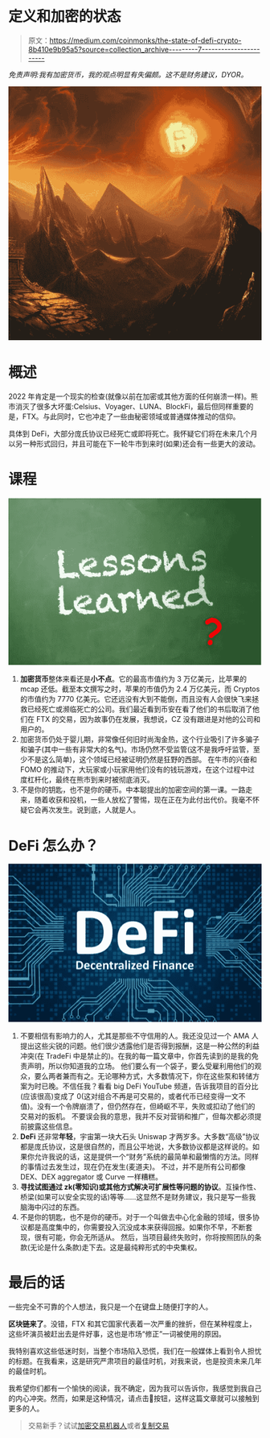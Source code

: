 # 定义和加密的状态

> 原文：<https://medium.com/coinmonks/the-state-of-defi-crypto-8b410e9b95a5?source=collection_archive---------7----------------------->

*免责声明:我有加密货币，我的观点明显有失偏颇。这不是财务建议，DYOR。*

![](img/d7ae0fbf40fca4062d906c5442055b07.png)

# 概述

2022 年肯定是一个现实的检查(就像以前在加密或其他方面的任何崩溃一样)。熊市消灭了很多大坏蛋:Celsius、Voyager、LUNA、BlockFi，最后但同样重要的是，FTX。与此同时，它也冲走了一些由秘密领域或普通媒体推动的信仰。

具体到 DeFi，大部分庞氏协议已经死亡或即将死亡。我怀疑它们将在未来几个月以另一种形式回归，并且可能在下一轮牛市到来时(如果)还会有一些更大的波动。

# 课程

![](img/9fd85859e591b4c476647311de951eea.png)

1.  **加密货币**整体来看还是**小不点**。它的最高市值约为 3 万亿美元，比苹果的 mcap 还低。截至本文撰写之时，苹果的市值仍为 2.4 万亿美元，而 Cryptos 的市值约为 7770 亿美元。它还远没有大到不能倒，而且没有人会很快飞来拯救已经死亡或濒临死亡的公司。我们最近看到币安在看了他们的书后取消了他们在 FTX 的交易，因为故事仍在发展，我想说，CZ 没有跟进是对他的公司和用户的。
2.  加密货币仍处于婴儿期，非常像任何旧时尚淘金热，这个行业吸引了许多骗子和骗子(其中一些有非常大的名气)。市场仍然不受监管(这不是我呼吁监管，至少不是这么简单)，这个领域已经被证明仍然是狂野的西部。
    在牛市的兴奋和 FOMO 的推动下，大玩家或小玩家用他们没有的钱玩游戏，在这个过程中过度杠杆化，最终在熊市到来时被彻底消灭。
3.  不是你的钥匙，也不是你的硬币。中本聪提出的加密空间的第一课。一路走来，随着收获和投机，一些人放松了警惕，现在正在为此付出代价。我毫不怀疑它会再次发生。说到底，人就是人。

# DeFi 怎么办？

![](img/f5f9a9f694d5881043fa3e80a5e0237f.png)

1.  不要相信有影响力的人，尤其是那些不守信用的人。我还没见过一个 AMA 人提出这些尖锐的问题。他们很少透露他们是否得到报酬，这是一种公然的利益冲突(在 TradeFi 中是禁止的)。在我的每一篇文章中，你首先读到的是我的免责声明，所以你知道我的立场。
    他们要么有一个袋子，要么受雇利用他们的观众，要么两者兼而有之。无论哪种方式，大多数情况下，你在这些泵和转储方案为时已晚。不信任我？看看 big DeFi YouTube 频道，告诉我项目的百分比(应该很高)变成了 0(这对组合不再是可交易的，或者代币已经变得一文不值)。没有一个令牌崩溃了，但仍然存在，但崎岖不平，失败或扣动了他们的交易对的扳机。
    不要误会我的意思，我并不反对营销和推广，但每次都必须提前披露这些信息。
2.  **DeFi** 还非常**年轻**，宇宙第一块大石头 Uniswap 才两岁多。大多数“高级”协议都是庞氏协议，这是很自然的，而且公平地说，大多数协议都是这样说的。如果你允许我说的话，这是提供一个“财务”系统的最简单和最懒惰的方法。同样的事情过去发生过，现在仍在发生(麦道夫)。
    不过，并不是所有公司都像 DEX、DEX aggregator 或 Curve 一样糟糕。
3.  **寻找试图通过 zk(零知识)或其他方式解决可扩展性等问题的协议**。互操作性、桥梁(如果可以安全实现的话)等等……这显然不是财务建议，我只是写一些我脑海中闪过的东西。
4.  不是你的钥匙，也不是你的硬币。对于一个叫做去中心化金融的领域，很多协议都是高度集中的，你需要投入沉没成本来获得回报。如果你不早，不断套现，很有可能，你会无所适从。
    然后，当项目最终失败时，你将按照团队的条款(无论是什么条款)走下去。这是最纯粹形式的中央集权。

# 最后的话

一些完全不可靠的个人想法，我只是一个在键盘上随便打字的人。

**区块链来了**。没错，FTX 和其它国家代表着一次严重的挫折，但在某种程度上，这些坏演员被赶出去是件好事，这也是市场“修正”一词被使用的原因。

我特别喜欢这些低迷时刻，当整个市场陷入恐慌，我们在一般媒体上看到令人担忧的标题。在我看来，这是研究严肃项目的最佳时机，对我来说，也是投资未来几年的最佳时机。

我希望你们都有一个愉快的阅读，我不确定，因为我可以告诉你，我感觉到我自己的内心冲突。然而，如果是这种情况，请点击👏按钮，这样这篇文章就可以接触到更多的人。

> 交易新手？试试[加密交易机器人](/coinmonks/crypto-trading-bot-c2ffce8acb2a)或者[复制交易](/coinmonks/top-10-crypto-copy-trading-platforms-for-beginners-d0c37c7d698c)
